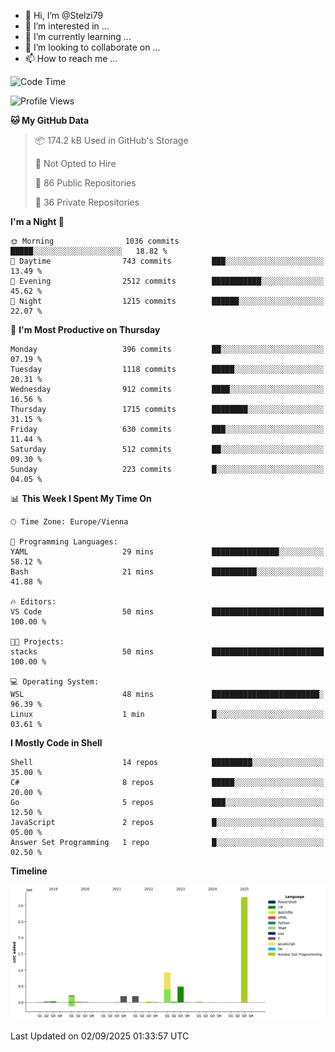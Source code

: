 - 👋 Hi, I’m @Stelzi79
- 👀 I’m interested in ...
- 🌱 I’m currently learning ...
- 💞️ I’m looking to collaborate on ...
- 📫 How to reach me ...

<!--START_SECTION:waka-->
![Code Time](http://img.shields.io/badge/Code%20Time-1%2C144%20hrs%2035%20mins-blue)

![Profile Views](http://img.shields.io/badge/Profile%20Views-0-blue)

**🐱 My GitHub Data** 

> 📦 174.2 kB Used in GitHub's Storage 
 > 
> 🚫 Not Opted to Hire
 > 
> 📜 86 Public Repositories 
 > 
> 🔑 36 Private Repositories 
 > 
**I'm a Night 🦉** 

```text
🌞 Morning                1036 commits        █████░░░░░░░░░░░░░░░░░░░░   18.82 % 
🌆 Daytime                743 commits         ███░░░░░░░░░░░░░░░░░░░░░░   13.49 % 
🌃 Evening                2512 commits        ███████████░░░░░░░░░░░░░░   45.62 % 
🌙 Night                  1215 commits        ██████░░░░░░░░░░░░░░░░░░░   22.07 % 
```
📅 **I'm Most Productive on Thursday** 

```text
Monday                   396 commits         ██░░░░░░░░░░░░░░░░░░░░░░░   07.19 % 
Tuesday                  1118 commits        █████░░░░░░░░░░░░░░░░░░░░   20.31 % 
Wednesday                912 commits         ████░░░░░░░░░░░░░░░░░░░░░   16.56 % 
Thursday                 1715 commits        ████████░░░░░░░░░░░░░░░░░   31.15 % 
Friday                   630 commits         ███░░░░░░░░░░░░░░░░░░░░░░   11.44 % 
Saturday                 512 commits         ██░░░░░░░░░░░░░░░░░░░░░░░   09.30 % 
Sunday                   223 commits         █░░░░░░░░░░░░░░░░░░░░░░░░   04.05 % 
```


📊 **This Week I Spent My Time On** 

```text
🕑︎ Time Zone: Europe/Vienna

💬 Programming Languages: 
YAML                     29 mins             ███████████████░░░░░░░░░░   58.12 % 
Bash                     21 mins             ██████████░░░░░░░░░░░░░░░   41.88 % 

🔥 Editors: 
VS Code                  50 mins             █████████████████████████   100.00 % 

🐱‍💻 Projects: 
stacks                   50 mins             █████████████████████████   100.00 % 

💻 Operating System: 
WSL                      48 mins             ████████████████████████░   96.39 % 
Linux                    1 min               █░░░░░░░░░░░░░░░░░░░░░░░░   03.61 % 
```

**I Mostly Code in Shell** 

```text
Shell                    14 repos            █████████░░░░░░░░░░░░░░░░   35.00 % 
C#                       8 repos             █████░░░░░░░░░░░░░░░░░░░░   20.00 % 
Go                       5 repos             ███░░░░░░░░░░░░░░░░░░░░░░   12.50 % 
JavaScript               2 repos             █░░░░░░░░░░░░░░░░░░░░░░░░   05.00 % 
Answer Set Programming   1 repo              █░░░░░░░░░░░░░░░░░░░░░░░░   02.50 % 
```



**Timeline**

![Lines of Code chart](https://raw.githubusercontent.com/Stelzi79/Stelzi79/main/assets/bar_graph.png)


 Last Updated on 02/09/2025 01:33:57 UTC
<!--END_SECTION:waka-->

<!---
Stelzi79/Stelzi79 is a ✨ special ✨ repository because its `README.md` (this file) appears on your GitHub profile.
You can click the Preview link to take a look at your changes.
--->
